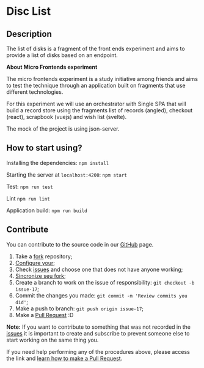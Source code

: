 # Disc List

## Description


The list of disks is a fragment of the front ends experiment and aims to provide a list of disks based on an endpoint.

**About Micro Frontends experiment**

The micro frontends experiment is a study initiative among friends and aims to test the technique through an application built on fragments that use different technologies.

For this experiment we will use an orchestrator with Single SPA that will build a record store using the fragments list of records (angled), checkout (react), scrapbook (vuejs) and wish list (svelte).

The mock of the project is using json-server.

## How to start using?

Installing the dependencies: `npm install`

Starting the server at `localhost:4200`: `npm start`

Test: `npm run test`

Lint `npm run lint`

Application build: `npm run build`

## Contribute ##

You can contribute to the source code in our [GitHub](https://github.com/MicroFrontEndExperiment/disc-list) page.

1. Take a [fork](https://help.github.com/articles/fork-a-repo/) repository;
3. [Configure your](https://help.github.com/articles/configuring-a-remote-for-a-fork/);
2. Check [issues](https://github.com/MicroFrontEndExperiment/disc-list/issues) and choose one that does not have anyone working;
4. [Sincronize seu fork](https://help.github.com/articles/syncing-a-fork/);
2. Create a branch to work on the issue of responsibility: `git checkout -b issue-17`;
3. Commit the changes you made: `git commit -m 'Review commits you did'`;
4. Make a push to branch: `git push origin issue-17`;
5. Make a [Pull Request](https://help.github.com/articles/using-pull-requests/) :D

**Note:** If you want to contribute to something that was not recorded in the [issues](https://github.com/MicroFrontEndExperiment/disc-list/issues) it is important to create and subscribe to prevent someone else to start working on the same thing you.

If you need help performing any of the procedures above, please access the link and [learn how to make a Pull Request](https://help.github.com/articles/creating-a-pull-request/).
